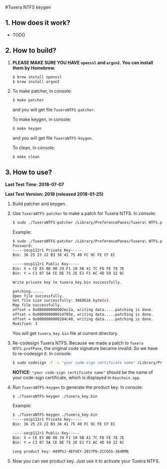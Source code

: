 #Tuxera NTFS keygen

## 1. How does it work?

  * TODO

## 2. How to build?

  1. __PLEASE MAKE SURE YOU HAVE `openssl` and `argon2`. You can install them by Homebrew.__

     ```bash
     $ brew install openssl
     $ brew install argon2
     ```

  2. To make patcher, in console:

     ```bash
     $ make patcher
     ```

     and you will get file `TuxeraNTFS-patcher`.

     To make keygen, in console:

     ```bash
     $ make keygen
     ```

     and you will get file `TuxeraNTFS-keygen`.

     To clean, in console:

     ```bash
     $ make clean
     ```

## 3. How to use?

  __Last Test Time: 2018-07-07__

  __Last Test Version: 2018 (released 2018-01-25)__

  1. Build patcher and keygen.

  2. Use `TuxeraNTFS-patcher` to make a patch for Tuxera NTFS. In console:

     ```bash
     $ sudo ./TuxeraNTFS-patcher /Library/PreferencePanes/Tuxera\ NTFS.prefPane/Contents/MacOS/Tuxera\ NTFS
     ```

     Example:

     ```bash
     $ sudo ./TuxeraNTFS-patcher /Library/PreferencePanes/Tuxera\ NTFS.prefPane/Contents/MacOS/Tuxera\ NTFS
     Password:
     -----secp112r1 Private Key-----
     Bin: 36 25 23 22 B3 36 41 75 49 FC 9C FE CF EC

     -----secp112r1 Public Key-----
     Bin: X = CE E5 BB 00 29 F1 10 5B 41 7C FD FE 78 7E
     Bin: Y = C3 07 5A CE DE 75 2E E1 F1 AC 4D 59 22 6C

     Write private key to tuxera_key.bin successfully.

     patching......
     Open file successfully.
     Get file size successfully: 3669616 byte(s).
     Map file successfully.
     offset = 0x000000000002ec2a, writing data.....patching is done.
     offset = 0x000000000014f05e, writing data.....patching is done.
     offset = 0x0000000000284c40, writing data.....patching is done.
     Modified: 3
     ```

     You will get `tuxera_key.bin` file at current directory.

  3. Re-codesign Tuxera NTFS. Because we made a patch to `Tuxera NTFS.prefPane`, the original code signature became invalid. So we have to re-codesign it. In console:

     ```bash
     $ sudo codesign -f -s "your code-sign certificate name" /Library/PreferencePanes/Tuxera\ NTFS.prefPane
     ```

     __NOTICE:__ `"your code-sign certificate name"` should be the name of your code-sign certificate, which is displayed in `Keychain.app`.

  4. Run `TuxeraNTFS-keygen` to generate the product key. In console:

     ```bash
     $ ./TuxeraNTFS-keygen ./tuxera_key.bin
     ```

     Example:

     ```bash
     $ ./TuxeraNTFS-keygen ./tuxera_key.bin
     -----secp112r1 Private Key-----
     Bin: 36 25 23 22 B3 36 41 75 49 FC 9C FE CF EC

     -----secp112r1 Public Key-----
     Bin: X = CE E5 BB 00 29 F1 10 5B 41 7C FD FE 78 7E
     Bin: Y = C3 07 5A CE DE 75 2E E1 F1 AC 4D 59 22 6C

     Long product key: H49PUJ-4EFXEY-2017P6-2CCG55-364RM6
     ```

  5. Now you can see product key. Just use it to activate your Tuxera NTFS.
